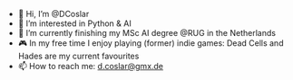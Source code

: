 - 👋 Hi, I’m @DCoslar
- 👀 I’m interested in Python & AI
- 🌱 I’m currently finishing my MSc AI degree @RUG in the Netherlands
- 🎮 In my free time I enjoy playing (former) indie games: Dead Cells and Hades are my current favourites
- 📫 How to reach me: d.coslar@gmx.de

<!---
DCoslar/DCoslar is a ✨ special ✨ repository because its `README.md` (this file) appears on your GitHub profile.
You can click the Preview link to take a look at your changes.
--->
